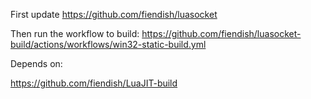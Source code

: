 First update https://github.com/fiendish/luasocket

Then run the workflow to build: https://github.com/fiendish/luasocket-build/actions/workflows/win32-static-build.yml

Depends on:

https://github.com/fiendish/LuaJIT-build
